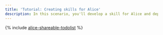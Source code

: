 ```yaml
---
title: 'Tutorial: Creating skills for Alice'
description: In this scenario, you'll develop a skill for Alice and deploy a web app for creating, reading and editing to-do lists with Alice's help, as well as for sharing the lists with other users on the website.
---
```


{% include [alice-shareable-todolist](../../_tutorials/serverless/alice-shareable-todolist.md) %}
